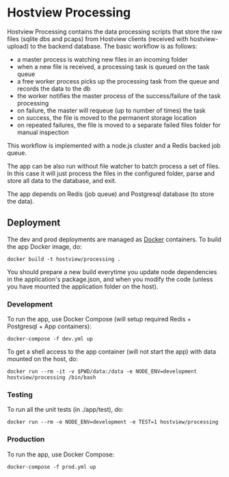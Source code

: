 # Hostview Processing

Hostview Processing contains the data processing scripts that store the raw files (sqlite dbs and pcaps) from Hostview clients (received with hostview-upload) to the backend database. The basic workflow is as follows:

* a master process is watching new files in an incoming folder
* when a new file is received, a processing task is queued on the task queue
* a free worker process picks up the processing task from the queue and records the data to the db
* the worker notifies the master process of the success/failure of the task processing
* on failure, the master will requeue (up to number of times) the task
* on success, the file is moved to the permanent storage location
* on repeated failures, the file is moved to a separate failed files folder for manual inspection

This workflow is implemented with a node.js cluster and a Redis backed job queue.

The app can be also run without file watcher to batch process a set of files. In this case it will just process the files in the configured folder, parse and store all data to the database, and exit.

The app depends on Redis (job queue) and Postgresql database (to store the data). 


## Deployment

The dev and prod deployments are managed as [Docker](https://www.docker.com/) containers. To build the app Docker image, do:

    docker build -t hostview/processing .

You should prepare a new build everytime you update node dependencies in 
the application's package.json, and when you modify the code (unless you have
mounted the application folder on the host).

### Development

To run the app, use Docker Compose (will setup required Redis + Postgresql + App containers):

    docker-compose -f dev.yml up
 
To get a shell access to the app container (will not start the app) with data mounted on the host, do:

    docker run --rm -it -v $PWD/data:/data -e NODE_ENV=development hostview/processing /bin/bash


### Testing

To run all the unit tests (in ./app/test), do:

    docker run --rm -e NODE_ENV=development -e TEST=1 hostview/processing


### Production

To run the app, use Docker Compose:

    docker-compose -f prod.yml up
